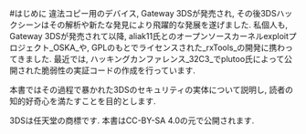 #はじめに
違法コピー用のデバイス, Gateway 3DSが発売され,
その後3DSハックシーンはその解析や新たな発見により飛躍的な発展を遂げました.
私個人も, Gateway 3DSが発売されて以降,
aliak11氏とのオープンソースカーネルexploitプロジェクト_OSKA_や,
GPLのもとでライセンスされた_rxTools_の開発に携わってきました.
最近では, ハッキングカンファレンス_32C3_でplutoo氏によって公開された脆弱性の実証コードの作成を行っています.

本書ではその過程で暴かれた3DSのセキュリティの実体について説明し,
読者の知的好奇心を満たすことを目的とします.

3DSは任天堂の商標です. 本書はCC-BY-SA 4.0の元で公開されます.
